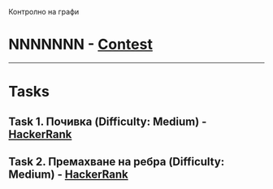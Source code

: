 Контролно на графи
# NNNNNNN - [Contest](<https://www.hackerrank.com/contests/test6-sda/challenges>)

---

# Tasks

## Task 1. Почивка (Difficulty: Medium) - [HackerRank](<https://www.hackerrank.com/contests/test6-sda/challenges/challenge-1760>)

## Task 2. Премахване на ребра (Difficulty: Medium) - [HackerRank](<https://www.hackerrank.com/contests/test6-sda/challenges/challenge-1761>)

